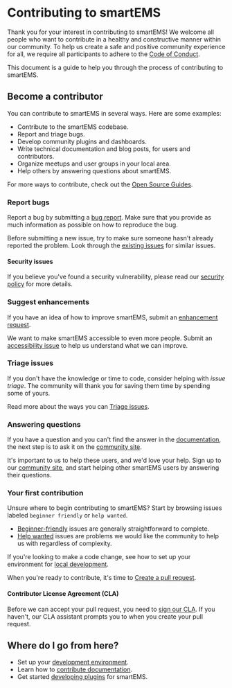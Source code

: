 # Contributing to smartEMS

Thank you for your interest in contributing to smartEMS! We welcome all people who want to contribute in a healthy and constructive manner within our community. To help us create a safe and positive community experience for all, we require all participants to adhere to the [Code of Conduct](CODE_OF_CONDUCT.md).

This document is a guide to help you through the process of contributing to smartEMS.

## Become a contributor

You can contribute to smartEMS in several ways. Here are some examples:

- Contribute to the smartEMS codebase.
- Report and triage bugs.
- Develop community plugins and dashboards.
- Write technical documentation and blog posts, for users and contributors.
- Organize meetups and user groups in your local area.
- Help others by answering questions about smartEMS.

For more ways to contribute, check out the [Open Source Guides](https://opensource.guide/how-to-contribute/).

### Report bugs

Report a bug by submitting a [bug report](https://github.com/smartems/smartems/issues/new?labels=type%3A+bug&template=1-bug_report.md). Make sure that you provide as much information as possible on how to reproduce the bug.

Before submitting a new issue, try to make sure someone hasn't already reported the problem. Look through the [existing issues](https://github.com/smartems/smartems/issues) for similar issues.

#### Security issues

If you believe you've found a security vulnerability, please read our [security policy](https://github.com/smartems/smartems/security/policy) for more details.

### Suggest enhancements

If you have an idea of how to improve smartEMS, submit an [enhancement request](https://github.com/smartems/smartems/issues/new?labels=type%3A+feature+request&template=2-feature_request.md).

We want to make smartEMS accessible to even more people. Submit an [accessibility issue](https://github.com/smartems/smartems/issues/new?labels=type%3A+accessibility&template=3-accessibility.md) to help us understand what we can improve.

### Triage issues

If you don't have the knowledge or time to code, consider helping with _issue triage_. The community will thank you for saving them time by spending some of yours.

Read more about the ways you can [Triage issues](/contribute/triage-issues.md).

### Answering questions

If you have a question and you can't find the answer in the [documentation](https://grafana.com/docs/), the next step is to ask it on the [community site](https://community.grafana.com/).

It's important to us to help these users, and we'd love your help. Sign up to our [community site](https://community.grafana.com/), and start helping other smartEMS users by answering their questions.

### Your first contribution

Unsure where to begin contributing to smartEMS? Start by browsing issues labeled `beginner friendly` or `help wanted`.

- [Beginner-friendly](https://github.com/smartems/smartems/issues?q=is%3Aopen+is%3Aissue+label%3A%22beginner+friendly%22) issues are generally straightforward to complete.
- [Help wanted](https://github.com/smartems/smartems/issues?q=is%3Aopen+is%3Aissue+label%3A%22help+wanted%22) issues are problems we would like the community to help us with regardless of complexity.

If you're looking to make a code change, see how to set up your environment for [local development](contribute/developer-guide.md).

When you're ready to contribute, it's time to [Create a pull request](/contribute/create-pull-request.md).

#### Contributor License Agreement (CLA)

Before we can accept your pull request, you need to [sign our CLA](https://grafana.com/docs/contribute/cla/). If you haven't, our CLA assistant prompts you to when you create your pull request.

## Where do I go from here?

- Set up your [development environment](contribute/developer-guide.md).
- Learn how to [contribute documentation](contribute/documentation.md).
- Get started [developing plugins](https://grafana.com/docs/plugins/developing/development/) for smartEMS.
